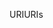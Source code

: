 <span data-ttu-id="cf5be-101">URI</span><span class="sxs-lookup"><span data-stu-id="cf5be-101">URIs</span></span>